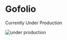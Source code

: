 # Gofolio

Currently Under Production

![under production](https://media1.tenor.com/m/40A4taEpX78AAAAd/tom-and-jerry-preparing.gif)


